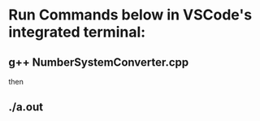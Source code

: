 # Run Commands below in VSCode's integrated terminal:

## g++ NumberSystemConverter.cpp

then 

## ./a.out